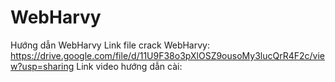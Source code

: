 # WebHarvy
Hướng dẫn WebHarvy
Link file crack WebHarvy: https://drive.google.com/file/d/11U9F38o3pXlOSZ9ousoMy3lucQrR4F2c/view?usp=sharing
Link video hướng dẫn cài: 

